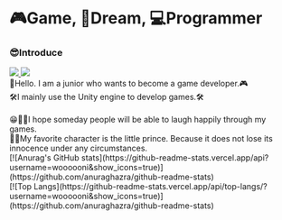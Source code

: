 # 🎮Game, 🎈Dream, 💻Programmer

<div>
  <h3>😎Introduce</h3>
  
  <span>
    <a href="https://tinyprince-tinywon.tistory.com/" target="_blank">
      <img src="https://img.shields.io/badge/log-3DDC84?style=flat-square&logo=Bloglovin&logoColor=white"/>
    </a>
    <img src="https://img.shields.io/badge/rlaxodnjs6574@gmail.com-EA4335?style=flat-square&logo=Gmail&logoColor=white"/>
  </span>
  <div>
     👋Hello. I am a junior who wants to become a game developer.🎮
    <br/>
     🛠I mainly use the Unity engine to develop games.🛠
    <br/>
    <br/>
     😁🎈🎪I hope someday people will be able to laugh happily through my games.
    <br/>
     🌈💕My favorite character is the little prince. Because it does not lose its innocence under any circumstances.
    <br/>
    [![Anurag's GitHub stats](https://github-readme-stats.vercel.app/api?username=woooooni&show_icons=true)](https://github.com/anuraghazra/github-readme-stats)
    <br/>
    [![Top Langs](https://github-readme-stats.vercel.app/api/top-langs/?username=woooooni&show_icons=true)](https://github.com/anuraghazra/github-readme-stats)
  </div>
</div>

